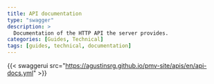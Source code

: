 ```yaml
---
title: API documentation
type: "swagger"
description: >
  Documentation of the HTTP API the server provides.
categories: [Guides, Technical]
tags: [guides, technical, documentation]
---
```


{{< swaggerui src="https://agustinsrg.github.io/pmv-site/apis/en/api-docs.yml" >}}
